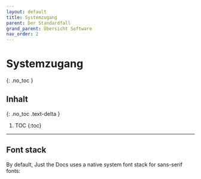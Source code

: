 ```yaml
---
layout: default
title: Systemzugang
parent: Der Standardfall
grand_parent: Übersicht Software
nav_order: 2
---
```


# Systemzugang
{: .no_toc }

## Inhalt
{: .no_toc .text-delta }

1. TOC
{:toc}

---

## Font stack

By default, Just the Docs uses a native system font stack for sans-serif fonts:
